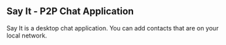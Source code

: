 ## Say It - P2P Chat Application

Say It is a desktop chat application. You can add contacts that are on your local network.
